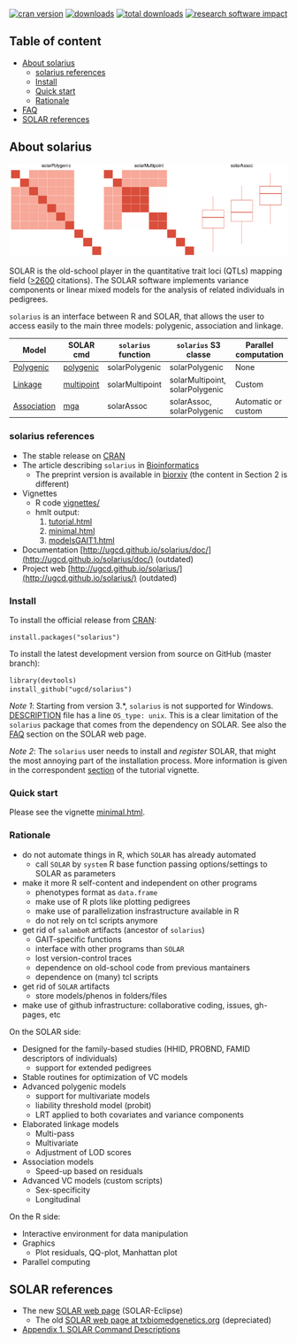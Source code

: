 [![cran version](http://www.r-pkg.org/badges/version/solarius)](https://cran.r-project.org/web/packages/solarius)
[![downloads](http://cranlogs.r-pkg.org/badges/solarius)](http://cranlogs.r-pkg.org/badges/solarius)
[![total downloads](http://cranlogs.r-pkg.org/badges/grand-total/solarius)](http://cranlogs.r-pkg.org/badges/grand-total/solarius)
[![research software impact](http://depsy.org/api/package/cran/solarius/badge.svg)](http://depsy.org/package/r/solarius)

## Table of content

* [About solarius](#about-solarius)
  * [solarius references](#solarius-references)
  * [Install](#install)
  * [Quick start](#quick-start)
  * [Rationale](#rationale)
* [FAQ](faq)
* [SOLAR references](#solar-references)

## About solarius

![](docs/figures/solarius-models.png)

SOLAR is the old-school player in the quantitative trait loci (QTLs) mapping field ([>2600](https://scholar.google.es/citations?view_op=view_citation&hl=en&user=AjEIQ3MAAAAJ&citation_for_view=AjEIQ3MAAAAJ:u5HHmVD_uO8C) citations).
The SOLAR software implements variance components or linear mixed models
for the analysis of related individuals in pedigrees.

`solarius` is an interface between R and SOLAR, that allows the user to access easily to the main three models: polygenic, association and linkage.

| Model |	SOLAR cmd |	`solarius` function |	`solarius` S3 classe | Parallel computation |
|-------|---------------|---------------------|-----------------------|----------------------|
| [Polygenic](http://ugcd.github.io/solarius/vignettes/tutorial.html#polygenic-model-in-solar) | [polygenic](http://helix.nih.gov/Documentation/solar-6.6.2-doc/91.appendix_1_text.html#polygenic) | solarPolygenic | solarPolygenic | None |
| [Linkage](http://ugcd.github.io/solarius/vignettes/tutorial.html#linkage-model-in-solar) | [multipoint](http://helix.nih.gov/Documentation/solar-6.6.2-doc/91.appendix_1_text.html#multipoint) | solarMultipoint | solarMultipoint, solarPolygenic | Custom  |
| [Association](http://ugcd.github.io/solarius/vignettes/tutorial.html#association-model-in-solar) | [mga](http://helix.nih.gov/Documentation/solar-6.6.2-doc/91.appendix_1_text.html#mga) | solarAssoc |	solarAssoc, solarPolygenic | Automatic or custom |

### solarius references

* The stable release on [CRAN](https://cran.r-project.org/package=solarius)
* The article describing `solarius` in [Bioinformatics](http://bioinformatics.oxfordjournals.org/content/32/12/1901)
    * The preprint version is available in [biorxiv](http://biorxiv.org/content/early/2015/12/25/035378) (the content in Section 2 is different)
* Vignettes 
  * R code [vignettes/](vignettes/)
  * hmlt output:
     1. [tutorial.html](http://ugcd.github.io/solarius/vignettes/tutorial.html)
     2. [minimal.html](http://ugcd.github.io/solarius/vignettes/minimal.html)
     3. [modelsGAIT1.html](http://ugcd.github.io/solarius/vignettes/modelsGAIT1.html)
* Documentation [http://ugcd.github.io/solarius/doc/](http://ugcd.github.io/solarius/doc/) (outdated)
* Project web [http://ugcd.github.io/solarius/](http://ugcd.github.io/solarius/) (outdated)

### Install

To install the official release from [CRAN](https://cran.r-project.org/package=solarius):

```
install.packages("solarius")
```

To install the latest development version from source on GitHub (master branch): 

```
library(devtools)
install_github("ugcd/solarius")
```

_Note 1_: Starting from version 3.*, `solarius` is not supported for Windows. 
[DESCRIPTION](https://github.com/ugcd/solarius/blob/master/DESCRIPTION) file has a line `OS_type: unix`.
This is a clear limitation of the `solarius` package that comes from the dependency on SOLAR.
See also the [FAQ](http://solar-eclipse-genetics.org/faq.html) section 
on the SOLAR web page.

_Note 2_: The `solarius` user needs to install and _register_ SOLAR, that might the most annoying part of the installation process.
More information is given in the correspondent [section](http://ugcd.github.io/solarius/vignettes/tutorial.html#installation) of the tutorial vignette.

### Quick start

Please see the vignette [minimal.html](http://ugcd.github.io/solarius/vignettes/minimal.html).

### Rationale

* do not automate things in R, which `SOLAR` has already automated
    * call `SOLAR` by `system` R base function passing options/settings to SOLAR as parameters
* make it more R self-content and independent on other programs
    * phenotypes format as `data.frame`
    * make use of R plots like plotting pedigrees
    * make use of parallelization insfrastructure available in R
    * do not rely on tcl  scripts anymore
* get rid of `salamboR` artifacts (ancestor of `solarius`)
    * GAIT-specific functions
    * interface with other programs than `SOLAR`
    * lost version-control traces
    * dependence on old-school code from previous mantainers
    * dependence on (many) tcl scripts
* get rid of `SOLAR` artifacts
    * store models/phenos in folders/files
* make use of github infrastructure: collaborative coding, issues, gh-pages, etc
 
On the SOLAR side:

* Designed for the family-based studies (HHID, PROBND, FAMID descriptors of individuals)
    * support for extended pedigrees
* Stable routines for optimization of VC models
* Advanced polygenic models
    * support for multivariate models
    * liability threshold model (probit)
    * LRT applied to both covariates and variance components
* Elaborated linkage models
    * Multi-pass
    * Multivariate
    * Adjustment of LOD scores
* Association models
    * Speed-up based on residuals
* Advanced VC models (custom scripts)
    * Sex-specificity 
    * Longitudinal

On the R side:

* Interactive environment for data manipulation
* Graphics
    * Plot residuals, QQ-plot, Manhattan plot
* Parallel computing

## SOLAR references

* The new [SOLAR web page](http://solar-eclipse-genetics.org/) (SOLAR-Eclipse)
    * The old [SOLAR web page at txbiomedgenetics.org](http://solar.txbiomedgenetics.org/) (depreciated)
* [Appendix 1. SOLAR Command Descriptions](http://helix.nih.gov/Documentation/solar-6.6.2-doc/91.appendix_1_text.html)

